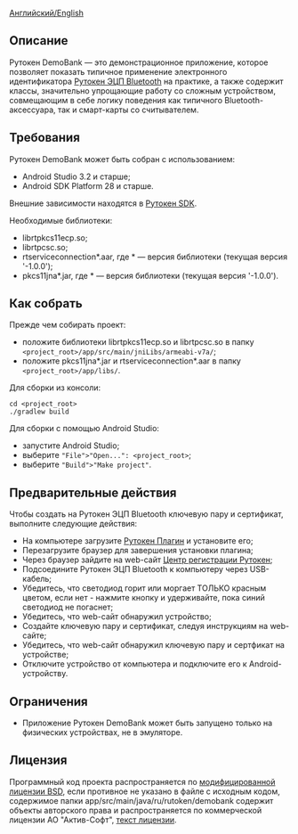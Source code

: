 [Английский/English](README.mdown)

## Описание

Рутокен DemoBank — это демонстрационное приложение, которое позволяет показать типичное применение электронного идентификатора [Рутокен ЭЦП Bluetooth](https://www.rutoken.ru/products/all/rutoken-ecp-bluetooth/) на практике, а также содержит классы, значительно упрощающие работу со сложным устройством, совмещающим в себе логику поведения как типичного Bluetooth-аксессуара, так и смарт-карты со считывателем.

## Требования

Рутокен DemoBank может быть собран с использованием:
* Android Studio 3.2 и старше;
* Android SDK Platform 28 и старше.

Внешние зависимости находятся в [Рутокен SDK](https://www.rutoken.ru/developers/sdk/).

Необходимые библиотеки:
* librtpkcs11ecp.so;
* librtpcsc.so;
* rtserviceconnection\*.aar, где \* — версия библиотеки (текущая версия '-1.0.0');
* pkcs11jna\*.jar, где \* — версия библиотеки (текущая версия '-1.0.0').

## Как собрать

Прежде чем собирать проект:
* положите библиотеки librtpkcs11ecp.so и librtpcsc.so в папку `<project_root>/app/src/main/jniLibs/armeabi-v7a/`;
* положите pkcs11jna\*.jar и rtserviceconnection\*.aar в папку `<project_root>/app/libs/`.

Для сборки из консоли:

    cd <project_root>
    ./gradlew build

Для сборки с помощью Android Studio:
* запустите Android Studio;
* выберите `"File">"Open...": <project_root>`;
* выберите `"Build">"Make project"`.

## Предварительные действия

Чтобы создать на Рутокен ЭЦП Bluetooth ключевую пару и сертификат, выполните следующие действия:
* На компьютере загрузите [Рутокен Плагин](https://www.rutoken.ru/products/all/rutoken-plugin/) и установите его;
* Перезагрузите браузер для завершения установки плагина;
* Через браузер зайдите на web-сайт [Центр регистрации Рутокен](https://ra.rutoken.ru);
* Подсоедините Рутокен ЭЦП Bluetooth к компьютеру через USB-кабель;
* Убедитесь, что светодиод горит или моргает ТОЛЬКО красным цветом, если нет - нажмите кнопку и удерживайте, пока синий светодиод не погаснет;
* Убедитесь, что web-сайт обнаружил устройство;
* Создайте ключевую пару и сертификат, следуя инструкциям на web-сайте;
* Убедитесь, что web-сайт обнаружил ключевую пару и сертфикат на устройстве;
* Отключите устройство от компьютера и подключите его к Android-устройству.

## Ограничения

* Приложение Рутокен DemoBank может быть запущено только на физических устройствах, не в эмуляторе.

## Лицензия

Программный код проекта распространяется по [модифицированной лицензии BSD](LICENSE_RUS), если противное не указано в файле с исходным кодом,
содержимое папки app/src/main/java/ru/rutoken/demobank содержит объекты авторского права и распространяется по коммерческой лицензии АО "Актив-Софт", [текст лицензии](https://download.rutoken.ru/License_Agreement.pdf).
